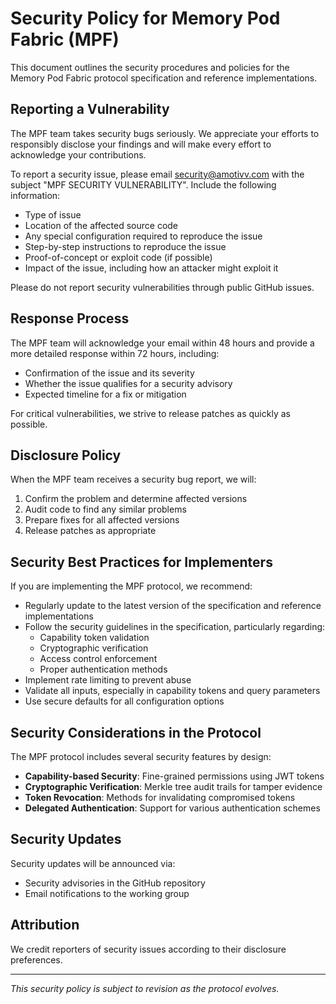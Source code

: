 # Security Policy for Memory Pod Fabric (MPF)

This document outlines the security procedures and policies for the Memory Pod Fabric protocol specification and reference implementations.

## Reporting a Vulnerability

The MPF team takes security bugs seriously. We appreciate your efforts to responsibly disclose your findings and will make every effort to acknowledge your contributions.

To report a security issue, please email security@amotivv.com with the subject "MPF SECURITY VULNERABILITY". Include the following information:

- Type of issue
- Location of the affected source code
- Any special configuration required to reproduce the issue
- Step-by-step instructions to reproduce the issue
- Proof-of-concept or exploit code (if possible)
- Impact of the issue, including how an attacker might exploit it

Please do not report security vulnerabilities through public GitHub issues.

## Response Process

The MPF team will acknowledge your email within 48 hours and provide a more detailed response within 72 hours, including:

- Confirmation of the issue and its severity
- Whether the issue qualifies for a security advisory
- Expected timeline for a fix or mitigation

For critical vulnerabilities, we strive to release patches as quickly as possible.

## Disclosure Policy

When the MPF team receives a security bug report, we will:

1. Confirm the problem and determine affected versions
2. Audit code to find any similar problems
3. Prepare fixes for all affected versions
4. Release patches as appropriate

## Security Best Practices for Implementers

If you are implementing the MPF protocol, we recommend:

- Regularly update to the latest version of the specification and reference implementations
- Follow the security guidelines in the specification, particularly regarding:
  - Capability token validation
  - Cryptographic verification
  - Access control enforcement
  - Proper authentication methods
- Implement rate limiting to prevent abuse
- Validate all inputs, especially in capability tokens and query parameters
- Use secure defaults for all configuration options

## Security Considerations in the Protocol

The MPF protocol includes several security features by design:

- **Capability-based Security**: Fine-grained permissions using JWT tokens
- **Cryptographic Verification**: Merkle tree audit trails for tamper evidence
- **Token Revocation**: Methods for invalidating compromised tokens
- **Delegated Authentication**: Support for various authentication schemes

## Security Updates

Security updates will be announced via:

- Security advisories in the GitHub repository
- Email notifications to the working group

## Attribution

We credit reporters of security issues according to their disclosure preferences.

---

*This security policy is subject to revision as the protocol evolves.*
